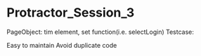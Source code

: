# Protractor_Session_3

PageObject: tim element, set function(i.e. selectLogin)
Testcase: 


Easy to maintain
Avoid duplicate code
